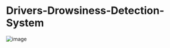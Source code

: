 # Drivers-Drowsiness-Detection-System
![image](https://github.com/banoththirupathi/Drivers-Drowsiness-Detection-System/assets/120008777/715594d5-fe15-4b64-bb21-5d989336ace1)
